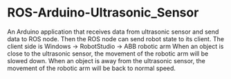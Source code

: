 # ROS-Arduino-Ultrasonic_Sensor
An Arduino application that receives data from ultrasonic sensor and send data to ROS node. Then the ROS node can send robot state to its client.
The client side is Windows -> RobotStudio -> ABB robotic arm
When an object is close to the ultrasonic sensor, the movement of the robotic arm will be slowed down.
When an object is away from the ultrasonic sensor, the movement of the robotic arm will be back to normal speed.
